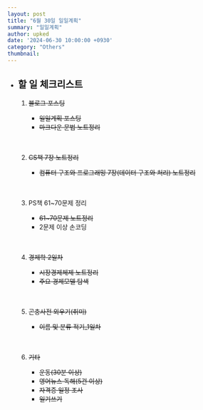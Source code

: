 ```yaml
---
layout: post
title: "6월 30일 일일계획"
summary: "일일계획"
author: upked
date: '2024-06-30 10:00:00 +0930'
category: "Others"
thumbnail:
---
```


- ## 할 일 체크리스트

    1. ~~블로그 포스팅~~
        - ~~일일계획 포스팅~~
        - ~~마크다운 문법 노트정리~~<br/><br/><br/>


    2. ~~CS책 7장 노트정리~~
        - ~~컴퓨터 구조와 프로그래밍 7장(데이터 구조와 처리) 노트정리~~<br/><br/><br/>


    3. PS책 61~70문제 정리
        - ~~61~70문제 노트정리~~
        - 2문제 이상 손코딩<br/><br/><br/>


    4. ~~경제학 2일차~~
        - ~~시장경제체제 노트정리~~
        - ~~주요 경제모델 탐색~~<br/><br/><br/>


    5. ~~곤충사전 외우기(취미)~~
        - ~~이름 및 분류 적기_1일차~~<br/><br/><br/>


    6. ~~기타~~
        - ~~운동(30분 이상)~~
        - ~~영어뉴스 독해(5건 이상)~~
        - ~~자격증 일정 조사~~
        - ~~일기쓰기~~<br/><br/><br/>


